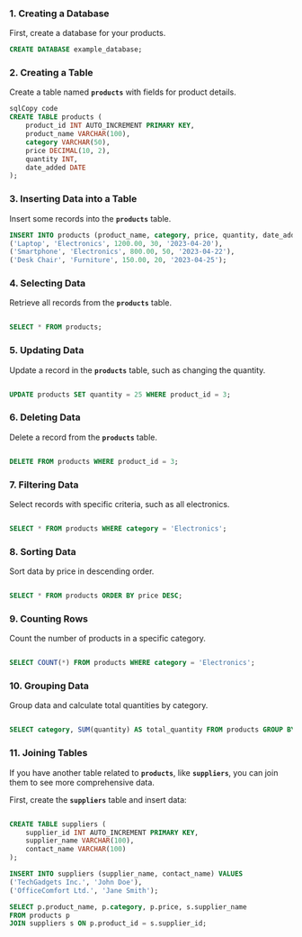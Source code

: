 ### **1. Creating a Database**

First, create a database for your products.

```sql
CREATE DATABASE example_database;

```

### **2. Creating a Table**

Create a table named **`products`** with fields for product details.

```sql
sqlCopy code
CREATE TABLE products (
    product_id INT AUTO_INCREMENT PRIMARY KEY,
    product_name VARCHAR(100),
    category VARCHAR(50),
    price DECIMAL(10, 2),
    quantity INT,
    date_added DATE
);

```

### **3. Inserting Data into a Table**

Insert some records into the **`products`** table.

```sql
INSERT INTO products (product_name, category, price, quantity, date_added) VALUES
('Laptop', 'Electronics', 1200.00, 30, '2023-04-20'),
('Smartphone', 'Electronics', 800.00, 50, '2023-04-22'),
('Desk Chair', 'Furniture', 150.00, 20, '2023-04-25');

```

### **4. Selecting Data**

Retrieve all records from the **`products`** table.

```sql

SELECT * FROM products;

```

### **5. Updating Data**

Update a record in the **`products`** table, such as changing the quantity.

```sql

UPDATE products SET quantity = 25 WHERE product_id = 3;

```

### **6. Deleting Data**

Delete a record from the **`products`** table.

```sql

DELETE FROM products WHERE product_id = 3;

```

### **7. Filtering Data**

Select records with specific criteria, such as all electronics.

```sql

SELECT * FROM products WHERE category = 'Electronics';

```

### **8. Sorting Data**

Sort data by price in descending order.

```sql

SELECT * FROM products ORDER BY price DESC;

```

### **9. Counting Rows**

Count the number of products in a specific category.

```sql

SELECT COUNT(*) FROM products WHERE category = 'Electronics';

```

### **10. Grouping Data**

Group data and calculate total quantities by category.

```sql

SELECT category, SUM(quantity) AS total_quantity FROM products GROUP BY category;

```

### **11. Joining Tables**

If you have another table related to **`products`**, like **`suppliers`**, you can join them to see more comprehensive data.

First, create the **`suppliers`** table and insert data:

```sql

CREATE TABLE suppliers (
    supplier_id INT AUTO_INCREMENT PRIMARY KEY,
    supplier_name VARCHAR(100),
    contact_name VARCHAR(100)
);

INSERT INTO suppliers (supplier_name, contact_name) VALUES
('TechGadgets Inc.', 'John Doe'),
('OfficeComfort Ltd.', 'Jane Smith');

SELECT p.product_name, p.category, p.price, s.supplier_name
FROM products p
JOIN suppliers s ON p.product_id = s.supplier_id;

```